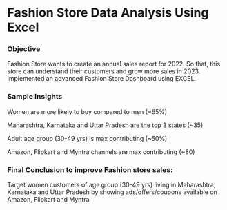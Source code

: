 # Fashion Store Data Analysis Using Excel
### Objective
Fashion Store wants to create an annual sales report for 2022. So that, this store can understand their customers and grow more sales in 2023. Implemented an advanced Fashion Store Dashboard using EXCEL.

### Sample Insights
Women are more likely to buy compared to men (~65%)

Maharashtra, Karnataka and Uttar Pradesh are the top 3 states (~35)

Adult age group (30-49 yrs) is max contributing (~50%)

Amazon, Flipkart and Myntra channels are max contributing (~80)

### Final Conclusion to improve Fashion store sales:
Target women customers of age group (30-49 yrs) living in Maharashtra, Karnataka and Uttar Pradesh by showing ads/offers/coupons available on Amazon, Flipkart and Myntra




